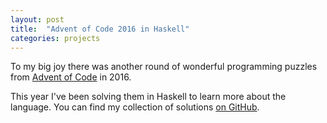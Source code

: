 ```yaml
---
layout: post
title:  "Advent of Code 2016 in Haskell"
categories: projects
---
```


To my big joy there was another round of wonderful programming puzzles from [Advent of Code](http://adventofcode.com) in 2016.

This year I've been solving them in Haskell to learn more about the language. You can find my collection of solutions [on GitHub](https://github.com/AntonFagerberg/advent_of_code_2016).